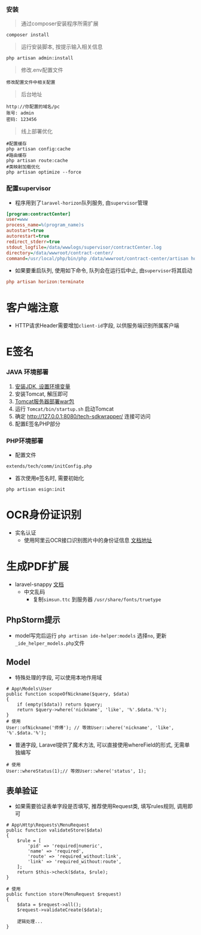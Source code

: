 ### 安装

> 通过composer安装程序所需扩展
    
    composer install
    
> 运行安装脚本, 按提示输入相关信息
    
    php artisan admin:install
    
> 修改.env配置文件

    修改配置文件中相关配置

> 后台地址
  
    http://你配置的域名/pc
    账号: admin
    密码: 123456
    
> 线上部署优化
    
    #配置缓存
    php artisan config:cache
    #路由缓存
    php artisan route:cache
    #类映射加载优化
    php artisan optimize --force

### 配置supervisor
- 程序用到了`laravel-horizon`队列服务, 由`supervisor`管理

```ini
[program:contractCenter]
user=www
process_name=%(program_name)s
autostart=true
autorestart=true
redirect_stderr=true
stdout_logfile=/data/wwwlogs/supervisor/contractCenter.log
directory=/data/wwwroot/contract-center/
command=/usr/local/php/bin/php /data/wwwroot/contract-center/artisan horizon
```
    
- 如果要重启队列, 使用如下命令, 队列会在运行后中止, 由`supervisor`将其启动
```ini
php artisan horizon:terminate
```
        
# 客户端注意
- HTTP请求Header需要增加`client-id`字段, 以供服务端识别所属客户端


# E签名

### JAVA 环境部署
1. [安装JDK, 设置环境变量](https://www.cnblogs.com/BokzBCheung/p/7912625.html?tdsourcetag=s_pctim_aiomsg)
2. 安装Tomcat, 解压即可
3. [Tomcat服务器部署war包](https://blog.csdn.net/cx15733896285/article/details/80996924)
4. 运行 `Tomcat/bin/startup.sh` 启动Tomcat
5. 确定 http://127.0.0.1:8080/tech-sdkwrapper/ 连接可访问
6. 配置E签名PHP部分


### PHP环境部署
- 配置文件
```
extends/tech/comm/initConfig.php
```
- 首次使用e签名时, 需要初始化
```
php artisan esign:init
```

# OCR身份证识别
- 实名认证
    - 使用阿里云OCR接口识别图片中的身份证信息
[文档地址](https://market.aliyun.com/products/57124001/cmapi010401.html)

# 生成PDF扩展
- laravel-snappy [文档](https://github.com/barryvdh/laravel-snappy)
    - 中文乱码
        - 复制`simsun.ttc` 到服务器 `/usr/share/fonts/truetype`
        
      
        
## PhpStorm提示

- model写完后运行 `php artisan ide-helper:models` 选择`no`, 更新`_ide_helper_models.php`文件

## Model
- 特殊处理的字段, 可以使用本地作用域

```
# App\Models\User
public function scopeOfNickname($query, $data)
{
    if (empty($data)) return $query;
    return $query->where('nickname', 'like', '%'.$data.'%');
}
# 使用
User::ofNickname('师傅'); // 等效User::where('nickname', 'like', '%'.$data.'%');
```

- 普通字段, Laravel提供了魔术方法, 可以直接使用whereField的形式, 无需单独编写

```
# 使用
User::whereStatus(1);// 等效User::where('status', 1);
```

## 表单验证
- 如果需要验证表单字段是否填写, 推荐使用Request类, 填写rules规则, 调用即可

```
# App\Http\Requests\MenuRequest
public function validateStore($data)
{
    $rule = [
        'pid' => 'required|numeric',
        'name' => 'required',
        'route' => 'required_without:link',
        'link' => 'required_without:route',
    ];
    return $this->check($data, $rule);
}

# 使用
public function store(MenuRequest $request)
{
    $data = $request->all();
    $request->validateCreate($data);

    逻辑处理...
}
```